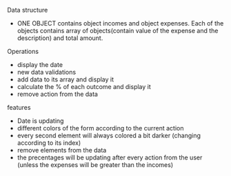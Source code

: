Data structure

- ONE OBJECT contains object incomes and object expenses.
  Each of the objects contains array of objects(contain value of the expense and the description) and total amount.

Operations

- display the date
- new data validations
- add data to its array and display it
- calculate the % of each outcome and display it
- remove action from the data

features

- Date is updating
- different colors of the form according to the current action
- every second element will always colored a bit darker (changing according to its index)
- remove elements from the data
- the precentages will be updating after every action from the user (unless the expenses will be greater than the incomes)
